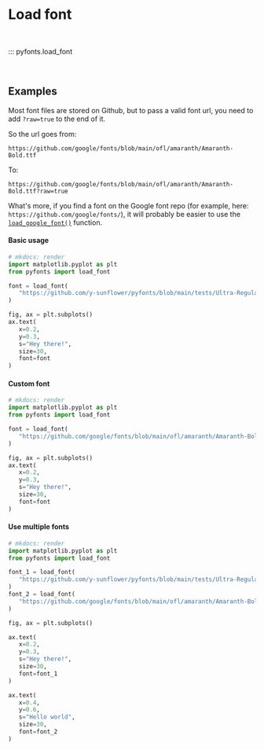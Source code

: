 # Load font

<br>

::: pyfonts.load_font

<br>

## Examples

Most font files are stored on Github, but to pass a valid font url, you need to add `?raw=true` to the end of it.

So the url goes from:

```
https://github.com/google/fonts/blob/main/ofl/amaranth/Amaranth-Bold.ttf
```

To:

```
https://github.com/google/fonts/blob/main/ofl/amaranth/Amaranth-Bold.ttf?raw=true
```

What's more, if you find a font on the Google font repo (for example, here: `https://github.com/google/fonts/`), it will probably be easier to use the [`load_google_font()`](../load_google_font) function.

#### Basic usage

```py
# mkdocs: render
import matplotlib.pyplot as plt
from pyfonts import load_font

font = load_font(
   "https://github.com/y-sunflower/pyfonts/blob/main/tests/Ultra-Regular.ttf?raw=true"
)

fig, ax = plt.subplots()
ax.text(
   x=0.2,
   y=0.3,
   s="Hey there!",
   size=30,
   font=font
)
```

#### Custom font

```py
# mkdocs: render
import matplotlib.pyplot as plt
from pyfonts import load_font

font = load_font(
   "https://github.com/google/fonts/blob/main/ofl/amaranth/Amaranth-Bold.ttf?raw=true"
)

fig, ax = plt.subplots()
ax.text(
   x=0.2,
   y=0.3,
   s="Hey there!",
   size=30,
   font=font
)
```

#### Use multiple fonts

```py
# mkdocs: render
import matplotlib.pyplot as plt
from pyfonts import load_font

font_1 = load_font(
   "https://github.com/y-sunflower/pyfonts/blob/main/tests/Ultra-Regular.ttf?raw=true"
)
font_2 = load_font(
   "https://github.com/google/fonts/blob/main/ofl/amaranth/Amaranth-Bold.ttf?raw=true"
)

fig, ax = plt.subplots()

ax.text(
   x=0.2,
   y=0.3,
   s="Hey there!",
   size=30,
   font=font_1
)

ax.text(
   x=0.4,
   y=0.6,
   s="Hello world",
   size=30,
   font=font_2
)
```
